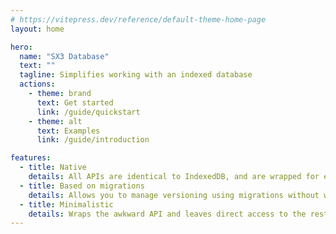```yaml
---
# https://vitepress.dev/reference/default-theme-home-page
layout: home

hero:
  name: "SX3 Database"
  text: ""
  tagline: Simplifies working with an indexed database
  actions:
    - theme: brand
      text: Get started
      link: /guide/quickstart
    - theme: alt
      text: Examples
      link: /guide/introduction

features:
  - title: Native
    details: All APIs are identical to IndexedDB, and are wrapped for easy use.
  - title: Based on migrations
    details: Allows you to manage versioning using migrations without writing many of unstructured code
  - title: Minimalistic
    details: Wraps the awkward API and leaves direct access to the rest
---
```


